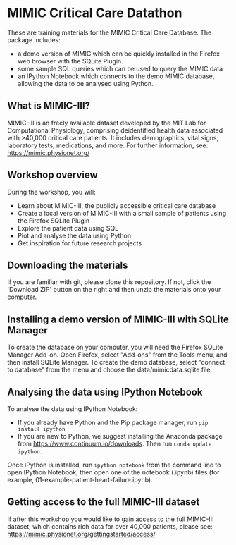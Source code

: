 # MIMIC Critical Care Datathon

These are training materials for the MIMIC Critical Care Database. The package includes:

- a demo version of MIMIC which can be quickly installed in the Firefox web browser with the SQLite Plugin.
- some sample SQL queries which can be used to query the MIMIC data
- an IPython Notebook which connects to the demo MIMIC database, allowing the data to be analysed using Python.

## What is MIMIC-III?

MIMIC-III is an freely available dataset developed by the MIT Lab for Computational Physiology, comprising deidentified health data associated with >40,000 critical care patients. It includes demographics, vital signs, laboratory tests, medications, and more. For further information, see: https://mimic.physionet.org/

## Workshop overview 

During the workshop, you will:

- Learn about MIMIC-III, the publicly accessible critical care database 
- Create a local version of MIMIC-III with a small sample of patients using the Firefox SQLite Plugin
- Explore the patient data using SQL
- Plot and analyse the data using Python
- Get inspiration for future research projects

## Downloading the materials

If you are familiar with git, please clone this repository. If not, click the
'Download ZIP' button on the right and then unzip the materials onto your
computer.

## Installing a demo version of MIMIC-III with SQLite Manager

To create the database on your computer, you will need the Firefox SQLite Manager Add-on. Open Firefox, select "Add-ons" from the Tools menu, and then install SQLite Manager. To create the demo database, select "connect to database" from the menu and choose the data/mimicdata.sqlite file.

## Analysing the data using IPython Notebook

To analyse the data using IPython Notebook:

- If you already have Python and the Pip package manager, run ```pip install ipython```
- If you are new to Python, we suggest installing the Anaconda package from https://www.continuum.io/downloads. Then run ```conda update ipython```.

Once IPython is installed, run ```ipython notebook``` from the command line to open IPython Notebook, then open one of the notebook (.ipynb) files (for example, 01-example-patient-heart-failure.ipynb).

## Getting access to the full MIMIC-III dataset

If after this workshop you would like to gain access to the full MIMIC-III dataset, which contains rich data for over 40,000 patients, please see: https://mimic.physionet.org/gettingstarted/access/

